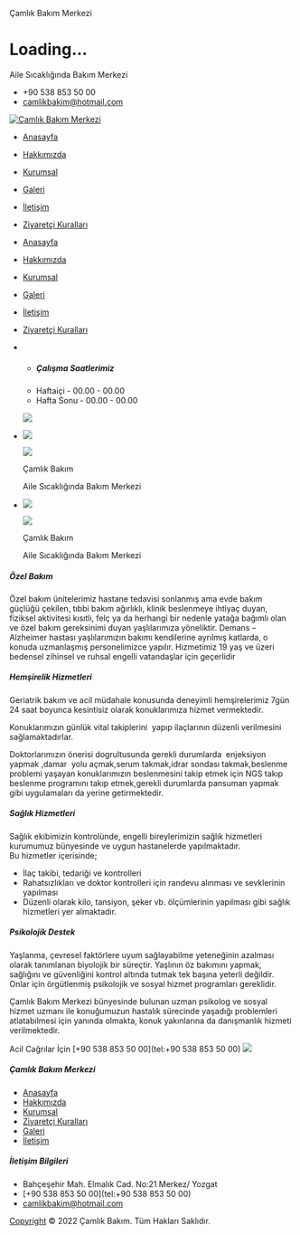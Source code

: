 Çamlık Bakım Merkezi



Loading...
==========



Aile Sıcaklığında Bakım Merkezi

* +90 538 853 50 00
* [camlikbakim@hotmail.com](#.)




[![Çamlık Bakım Merkezi](images/999174924.png)](anasayfa)

* [Anasayfa](anasayfa)
* [Hakkımızda](hakkimizda)
* [Kurumsal](kurumsal)
* [Galeri](galeri)
* [İletişim](iletisim)
* [Ziyaretçi Kuralları](ziyaretci-kurallari)




* [Anasayfa](anasayfa)
* [Hakkımızda](hakkimizda)
* [Kurumsal](kurumsal)
* [Galeri](galeri)
* [İletişim](iletisim)
* [Ziyaretçi Kuralları](ziyaretci-kurallari)

* + ##### Çalışma Saatlerimiz
  + Haftaiçi - 00.00 - 00.00
  + Hafta Sonu - 00.00 - 00.00

  ![](images/timetable-menu.png)

* ![](images/slides/286823649.jpg)

  ![](images/slides/transprint-bg.png)

  Çamlık Bakım

  Aile Sıcaklığında Bakım Merkezi
* ![](images/slides/323754904.jpg)

  ![](images/slides/transprint-bg.png)

  Çamlık Bakım

  Aile Sıcaklığında Bakım Merkezi



##### Özel Bakım

Özel bakım ünitelerimiz hastane tedavisi sonlanmış ama evde bakım güçlüğü çekilen, tıbbi bakım ağırlıklı, klinik beslenmeye ihtiyaç duyan, fiziksel aktivitesi kısıtlı, felç ya da herhangi bir nedenle yatağa bağımlı olan ve özel bakım gereksinimi duyan yaşlılarımıza yöneliktir. Demans – Alzheimer hastası yaşlılarımızın bakımı kendilerine ayrılmış katlarda, o konuda uzmanlaşmış personelimizce yapılır. Hizmetimiz 19 yaş ve üzeri bedensel zihinsel ve ruhsal engelli vatandaşlar için geçerlidir

##### Hemşirelik Hizmetleri

Geriatrik bakım ve acil müdahale konusunda deneyimli hemşirelerimiz 7gün 24 saat boyunca kesintisiz olarak konuklarımıza hizmet vermektedir.

Konuklarımızın günlük vital takiplerini  yapıp ilaçlarının düzenli verilmesini sağlamaktadırlar.

Doktorlarımızın önerisi dogrultusunda gerekli durumlarda  enjeksiyon yapmak ,damar  yolu açmak,serum takmak,idrar sondası takmak,beslenme problemi yaşayan konuklarımızın beslenmesini takip etmek için NGS takıp beslenme programını takıp etmek,gerekli durumlarda pansuman yapmak gibi uygulamaları da yerine getirmektedir.

##### Sağlık Hizmetleri

Sağlık ekibimizin kontrolünde, engelli bireylerimizin sağlık hizmetleri kurumumuz bünyesinde ve uygun hastanelerde yapılmaktadır.  
Bu hizmetler içerisinde;

* İlaç takibi, tedariği ve kontrolleri
* Rahatsızlıkları ve doktor kontrolleri için randevu alınması ve sevklerinin yapılması
* Düzenli olarak kilo, tansiyon, şeker vb. ölçümlerinin yapılması gibi sağlık hizmetleri yer almaktadır.

##### Psikolojik Destek

Yaşlanma, çevresel faktörlere uyum sağlayabilme yeteneğinin azalması olarak tanımlanan biyolojik bir süreçtir. Yaşlının öz bakımını yapmak, sağlığını ve güvenliğini kontrol altında tutmak tek başına yeterli değildir. Onlar için örgütlenmiş psikolojik ve sosyal hizmet programları gereklidir.

Çamlık Bakım Merkezi bünyesinde bulunan uzman psikolog ve sosyal hizmet uzmanı ile konuğumuzun hastalık sürecinde yaşadığı problemleri atlatabilmesi için yanında olmakta, konuk yakınlarına da danışmanlık hizmeti verilmektedir.

Acil Cağrılar İçin
[+90 538 853 50 00](tel:+90 538 853 50 00)
![](images/emergency-divider.png)

##### Çamlık Bakım Merkezi

* [Anasayfa](index.php)
* [Hakkımızda](hakkimizda)
* [Kurumsal](kurumsal)
* [Ziyaretçi Kuralları](ziyaretci-kurallari)
* [Galeri](galeri)
* [İletişim](iletisim)

##### İletişim Bilgileri

* Bahçeşehir Mah. Elmalık Cad. No:21 Merkez/ Yozgat
* [+90 538 853 50 00](tel:+90 538 853 50 00)
* [camlikbakim@hotmail.com](mailto:camlikbakim@hotmail.com)

[Copyright](https://limasbilisim.com/) © 2022 Çamlık Bakım. Tüm Hakları Saklıdır.
